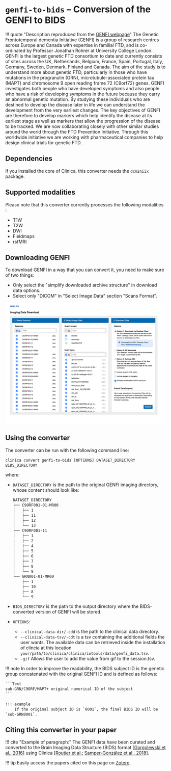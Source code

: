 <!-- markdownlint-disable MD046 -->
# `genfi-to-bids` – Conversion of the GENFI to BIDS

!!! quote "Description reproduced from the [GENFI webpage](https://www.genfi.org)"
    The Genetic Frontotemporal dementia Initiative (GENFI) is a group of research centres across Europe and Canada with expertise in familial FTD, and is co-ordinated by Professor Jonathan Rohrer at University College London. GENFI is the largest genetic FTD consortium to date and currently consists of sites across the UK, Netherlands, Belgium, France, Spain, Portugal, Italy, Germany, Sweden, Denmark, Finland and Canada. The aim of the study is to understand more about genetic FTD, particularly in those who have mutations in the progranulin (GRN), microtubule-associated protein tau (MAPT) and chromosome 9 open reading frame 72 (C9orf72) genes. GENFI investigates both people who have developed symptoms and also people who have a risk of developing symptoms in the future because they carry an abnormal genetic mutation. By studying these individuals who are destined to develop the disease later in life we can understand the development from the very earliest changes. The key objectives of GENFI are therefore to develop markers which help identify the disease at its earliest stage as well as markers that allow the progression of the disease to be tracked. We are now collaborating closely with other similar studies around the world through the FTD Prevention Initiative. Through this worldwide initiative we are working with pharmaceutical companies to help design clinical trials for genetic FTD.

## Dependencies

If you installed the core of Clinica, this converter needs the `dcm2niix` package.

## Supported modalities

Please note that this converter currently processes the following modalities : 
- T1W
- T2W
- DWI
- Fieldmaps
- rsfMRI

## Downloading GENFI

To download GENFI in a way that you can convert it, you need to make sure of two things: 
- Only select the "simplify downloaded archive structure" in download data options.
- Select only "DICOM" in "Select Image Data" section "Scans Format".

![](../img/GENFI_download/selection.png)

## Using the converter

The converter can be run with the following command line:

```Text
clinica convert genfi-to-bids [OPTIONS] DATASET_DIRECTORY BIDS_DIRECTORY 
```

where:

- `DATASET_DIRECTORY` is the path to the original GENFI imaging directory, whose content should look like:

    ```text
    DATASET_DIRECTORY
    ├── C9ORF001-01-MR00
    │   ├── 1
    │   ├── 11
    │   ├── 12
    │   └── 13
    ├── C9ORF001-11
    │   ├── 1
    │   ├── 2
    │   ├── 4
    │   ├── 5
    │   ├── 6
    │   ├── 7
    │   ├── 8
    │   └── 9
    └── GRN001-01-MR00
        ├── 1
        ├── 10
        ├── 8
        └── 9
    ```

- `BIDS_DIRECTORY` is the path to the output directory where the BIDS-converted version of GENFI will be stored.

- `OPTIONS`:
    - `--clinical-data-dir/-cdd` is the path to the clinical data directory.
    - `--clinical-data-tsv/-cdt` is a tsv containing the additional fields the user wants. The available data can be retrieved inside the installation of clincia at this location `your/path/to/clinica/clinica/iotools/data/genfi_data.tsv`.
    - `-gif` Allows the user to add the value from gif to the session.tsv.

!!! note
    In order to improve the readability, the BIDS subject ID is the genetic group concatenated with the original GENFI ID and is defined as follows:

    ```Text
    sub-GRN/C9ORF/MAPT+ original numerical ID of the subject
    ```

    !!! example
        If the original subject ID is `0001`, the final BIDS ID will be `sub-GRN0001`.

## Citing this converter in your paper

!!! cite "Example of paragraph:"
    The GENFI data have been curated and converted to the Brain Imaging Data Structure (BIDS) format [[Gorgolewski et al., 2016](https://doi.org/10.1038/sdata.2016.44)] using Clinica [[Routier et al.](https://hal.inria.fr/hal-02308126/); [Samper-González et al., 2018](https://doi.org/10.1016/j.neuroimage.2018.08.042)].

!!! tip
    Easily access the papers cited on this page on [Zotero](https://www.zotero.org/groups/2240070/clinica_aramislab/items/collectionKey/NASGJPVL).
